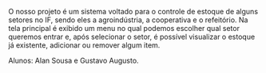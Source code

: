 O nosso projeto é um sistema voltado para o controle de estoque de alguns setores
no IF, sendo eles a agroindústria, a cooperativa e o refeitório. Na tela principal é exibido um
menu no qual podemos escolher qual setor queremos entrar e, após selecionar o setor, é
possível visualizar o estoque já existente, adicionar ou remover algum item.

Alunos: Alan Sousa e Gustavo Augusto.
